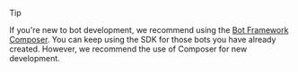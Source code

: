 > [!TIP]
> If you're new to bot development, we recommend using the [Bot Framework Composer](/composer/).
> You can keep using the SDK for those bots you have already created. However, we recommend the use of Composer for new development.